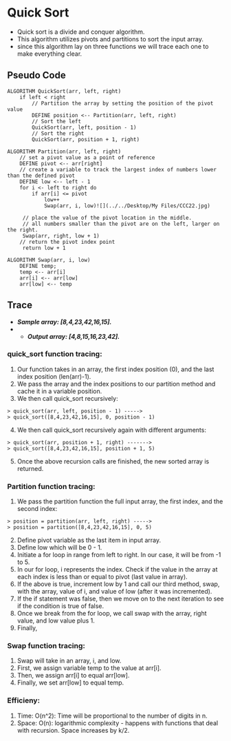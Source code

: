 # Quick Sort
- Quick sort is a divide and conquer algorithm. 
- This algorithm utilizes pivots and partitions to sort the input array.
- since this algorithm lay on three functions we will trace each one to make everything clear. 

## Pseudo Code
```
ALGORITHM QuickSort(arr, left, right)
    if left < right
        // Partition the array by setting the position of the pivot value 
        DEFINE position <-- Partition(arr, left, right)
        // Sort the left
        QuickSort(arr, left, position - 1)
        // Sort the right
        QuickSort(arr, position + 1, right)

ALGORITHM Partition(arr, left, right)
    // set a pivot value as a point of reference
    DEFINE pivot <-- arr[right]
    // create a variable to track the largest index of numbers lower than the defined pivot
    DEFINE low <-- left - 1
    for i <- left to right do
        if arr[i] <= pivot
            low++
            Swap(arr, i, low)![](../../Desktop/My Files/CCC22.jpg)

     // place the value of the pivot location in the middle.
     // all numbers smaller than the pivot are on the left, larger on the right. 
     Swap(arr, right, low + 1)
    // return the pivot index point
     return low + 1

ALGORITHM Swap(arr, i, low)
    DEFINE temp;
    temp <-- arr[i]
    arr[i] <-- arr[low]
    arr[low] <-- temp
```
## Trace 
- ***Sample array: [8,4,23,42,16,15].***  
- - ***Output array: [4,8,15,16,23,42].*** 
   
### quick_sort function tracing:
1. Our function takes in an array, the first index position (0), and the last index position (len(arr)-1). 
2. We pass the array and the index positions to our partition method and cache it in a variable position. 
3. We then call quick_sort recursively:
```
> quick_sort(arr, left, position - 1) ----->
> quick_sort([8,4,23,42,16,15], 0, position - 1)
```
4. We then call quick_sort recursively again with different arguments:
```
> quick_sort(arr, position + 1, right) ------->
> quick_sort([8,4,23,42,16,15], position + 1, 5)
```
5. Once the above recursion calls are finished, the new sorted array is returned. 

### Partition function tracing:
1. We pass the partition function the full input array, the first index, and the second index:
```
> position = partition(arr, left, right) ----->
> position = partition([8,4,23,42,16,15], 0, 5)
```
2. Define pivot variable as the last item in input array.
3. Define low which will be 0 - 1. 
4. Initiate a for loop in range from left to right. In our case, it will be from -1 to 5.
5. In our for loop, i represents the index. Check if the value in the array at each index is less than or equal to pivot (last value in array).
6. If the above is true, increment low by 1 and call our third method, swap, with the array, value of i, and value of low (after it was incremented). 
7. If the if statement was false, then we move on to the next iteration to see if the condition is true of false.
8. Once we break from the for loop, we call swap with the array, right value, and low value plus 1. 
9. Finally, 

### Swap function tracing:
1. Swap will take in an array, i, and low. 
2. First, we assign variable temp to the value at arr[i]. 
3. Then, we assign arr[i] to equal arr[low].
4. Finally, we set arr[low] to equal temp. 
                 
### Efficieny:
1. Time: O(n^2): Time will be proportional to the number of digits in n.
2. Space: O(n): logarithmic complexity - happens with functions that deal with recursion. Space increases by k/2.  